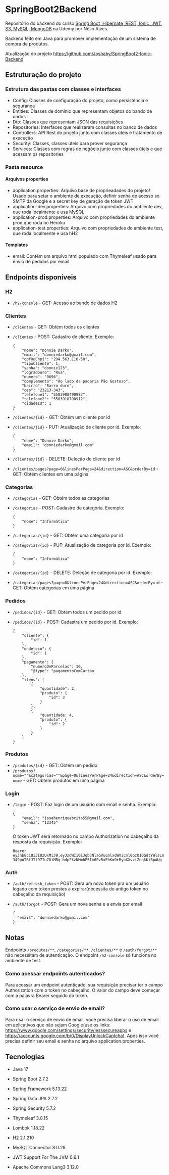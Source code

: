 SpringBoot2Backend
=====

Repositório do backend do curso [Spring Boot, Hibernate, REST, Ionic, JWT, S3, MySQL, MongoDB](https://www.udemy.com/course/spring-boot-ionic/) na Udemy por Nélio Alves.

Backend feito em Java para promover implementação de um sistema de compra de produtos.

Atualização do projeto https://github.com/Joshaby/SpringBoot2-Ionic-Backend

## Estruturação do projeto

### Estrutura das pastas com classes e interfaces

- Config: Classes de configuração do projeto, como persistência e segurança
- Entities: Classes de domínio que representam objetos do bando de dados
- Dto: Classes que representam JSON das requisições
- Repositories: Interfaces que realizaram consultas no banco de dados
- Controllers: API Rest do projeto junto com classes úteis e tratamento de execeção
- Security: Classes, classes úteis para prover segurança
- Services: Classes com regras de negócio junto com classes úteis e que acessam os repositories

### Pasta resource

#### Arquivos properties

- application.properties: Arquivo base de proprieadades do projeto! Usado para setar o ambiente de execução, definir senha de acesso so SMTP da Google e a secret key de geração de token JWT
- application-dev.properties: Arquivo com propriedades do ambiente dev, que roda localmente e usa MySQL
- application-prod.properties: Arquivo com propriedades do ambiente prod que roda no Heroku
- application-test.properties: Arquivo com propriedades do ambiente test, que roda localmente e usa hH2

#### Templates

- email: Contém um arquivo html populado com Thymeleaf usado para envio de pedidos por email

## Endpoints disponíveis

### H2
- `/h2-console` - GET: Acesso ao bando de dados H2

### Clientes

- `/clientes` - GET: Obtém todos os clientes
- `/clientes` - POST: Cadastro de cliente. Exemplo:

    ```
    {
        "nome": "Donnie Darko",
        "email": "donniedarko@gmail.com",
        "cpfOuCnpj": "294.563.110-58",
        "tipoCliente": 1,
        "senha": "donnie123",
        "logradouro": "Rua",
        "numero": "9696",
        "complemento": "Ao lado da padaria Pão Gostoso",
        "bairro": "Barro duro",
        "cep": "23213-343",
        "telefone1": "5583908490983",
        "telefone2": "5583918798912",
        "cidadeId": 1     
    }
    ``` 

- `/clientes/{id}` - GET: Obtém um cliente por id
- `/clientes/{id}` - PUT: Atualização de cliente por id. Exemplo:

    ```
    {
        "nome": "Donnie Darko",
        "email": "donniedarko@gmail.com"
    }
    ``` 

- `/clientes/{id}` - DELETE: Deleção de cliente por id
- `/clientes/pages?page=0&linesPerPage=24&direction=ASC&orderBy=id` - GET: Obtém clientes em uma página

### Categorias

- `/categorias` - GET: Obtém todos as categorias
- `/categorias` - POST: Cadastro de categoria. Exemplo:

    ```
    {
        "nome": "Informática"
    }
    ```

- `/categorias/{id}` - GET: Obtém uma categoria por id
- `/categorias/{id}` - PUT: Atualização de categoria por id. Exemplo:

    ```
    {
        "nome": "Informática"  
    }
    ```

- `/categorias/{id}` - DELETE: Deleção de categoria por id. Exemplo:
- `/categorias/pages?page=0&linesPerPage=24&direction=ASC&orderBy=id` - GET: Obtém categorias em uma página

### Pedidos

- `/pedidos/{id}` - GET: Obtém todos um pedido por id
- `/pedidos/{id}` - POST: Cadastra um pedido por id. Exemplo:

    ```
    {
        "cliente": {
            "id": 1
        },
        "endereco": {
            "id": 1
        },
        "pagamento": {
            "numeroDeParcelas": 10,
            "@type": "pagamentoComCartao
        },
        "itens": [
            {
                "quantidade": 2,
                "produto": {
                    "id": 3
                }
            },
            {
                "quantidade: 4,
                "produto": {
                    "id": 2
                }
            }
        }
    }
    ```

### Produtos

- `/produtos/{id}` - GET: Obtém um pedido
- `/produtos?nome=""&categorias=""&page=0&linesPerPage=24&direction=ASC&orderBy=nome` - GET: Obtém produtos em uma página

### Login
- `/login` - POST: Faz login de um usuário com email e senha. Exemplo:

    ```
    {
        "email": "josehenriquebrito55@gmail.com",
        "senha": "12345"
    }
    ```
  
    O token JWT será retornado no campo Authorization no cabeçalho da resposta da requisição. Exemplo:

    ```
    Bearer eyJhbGciOiJIUzUxMiJ9.eyJzdWIiOiJqb3NlaGVucmlxdWVicml0bzU1QGdtYWlsLmNvbSIsImV4cCI6MTY0NjYxMTYyMX0.d_d0fm5DkHSjdjE8vw6-349pAT8fJTt97Iu7OiMBq_hdpFkzNMmhP5Im6PvRxPhKm9rBynXXvziZeqkKiBpAUg
    ```

### Auth

- `/auth/refresh_token` - POST: Gera um novo token pra um usuário logado com token prestes a expirar(necessita do antigo token no cabeçalho da requisição)

- `/auth/forgot` - POST: Gera um nova senha e a envia por email

  ```
  {
    "email": "donniedarko@gmail.com"
  }
  ```

## Notas

Endpoints `/produtos/**`, `/categorias/**`, `/clientes/**` e `/auth/forgot/**` não necessitam de autenticação. O endpoint `/h2-console` só funciona no ambiente de test.

### Como acessar endpoints autenticados?

Para acessar um endpoint autenticado, sua requisição precisar ter o campo Authorization com o token no cabeçalho. 
O valor do campo deve começar com a palavra Bearer seguido do token.

### Como usar o serviço de envio de email?

Para usar o serviço de envio de email, você precisa liberar o uso de email em aplicativos que não sejam Google(use os links: https://www.google.com/settings/security/lesssecureapps e https://accounts.google.com/b/0/DisplayUnlockCaptcha).
Após isso você precisa definir seu email e senha no arquivo application.properties.

## Tecnologias

- Java 17

- Spring Boot 2.7.2

- Spring Framework 5.13.22

- Spring Data JPA 2.7.2

- Spring Security 5.7.2

- Thymeleaf 3.0.15

- Lombok 1.18.22

- H2 2.1.210

- MySQL Connector 8.0.28

- JWT Support For The JVM 0.9.1

- Apache Commons Lang3 3.12.0




